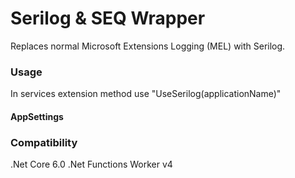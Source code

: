 # Serilog & SEQ Wrapper 

Replaces normal Microsoft Extensions Logging (MEL) with Serilog.

### Usage

In services extension method use "UseSerilog(applicationName)"

#### AppSettings


### Compatibility 

.Net Core 6.0
.Net Functions Worker v4